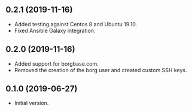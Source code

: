 ## 0.2.1 (2019-11-16)

- Added testing against Centos 8 and Ubuntu 19.10.
- Fixed Ansible Galaxy integration.

## 0.2.0 (2019-11-16)

- Added support for borgbase.com.
- Removed the creation of the borg user and created custom SSH keys.

## 0.1.0 (2019-06-27)

- Initial version.
